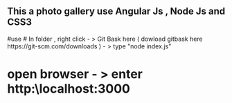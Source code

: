 <h2> This a photo gallery use Angular Js , Node Js and CSS3</h2>
#use
# In folder , right click - > Git Bask here ( dowload gitbask here https://git-scm.com/downloads ) - > type "node index.js" 

# open browser - > enter http:\\localhost:3000




